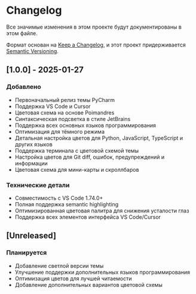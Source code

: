 # Changelog

Все значимые изменения в этом проекте будут документированы в этом файле.

Формат основан на [Keep a Changelog](https://keepachangelog.com/ru/1.0.0/),
и этот проект придерживается [Semantic Versioning](https://semver.org/spec/v2.0.0.html).

## [1.0.0] - 2025-01-27

### Добавлено
- Первоначальный релиз темы PyCharm
- Поддержка VS Code и Cursor
- Цветовая схема на основе Poimandres
- Синтаксическая подсветка в стиле JetBrains
- Поддержка всех основных языков программирования
- Оптимизация для тёмного режима
- Детальная настройка цветов для Python, JavaScript, TypeScript и других языков
- Поддержка терминала с цветовой схемой темы
- Настройка цветов для Git diff, ошибок, предупреждений и информации
- Цветовая схема для мини-карты и скроллбаров

### Технические детали
- Совместимость с VS Code 1.74.0+
- Полная поддержка semantic highlighting
- Оптимизированная цветовая палитра для снижения усталости глаз
- Поддержка всех элементов интерфейса VS Code/Cursor

## [Unreleased]

### Планируется
- Добавление светлой версии темы
- Улучшение поддержки дополнительных языков программирования
- Оптимизация цветов для лучшей читаемости
- Добавление дополнительных вариантов цветовой схемы
